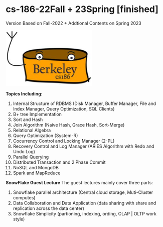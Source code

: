 # cs-186-22Fall + 23Spring [finished]
Version Based on Fall-2022 + Addtional Contents on Spring 2023

![The official unofficial mascot of the class projects](Project/fa22-rookiedb/images/derpydb-small.jpg)

**Topics Including:**

1. Internal Structure of RDBMS (Disk Manager, Buffer Manager, File and Index Manager, Query Optimization, SQL Clients)
2. B+ tree Implementation
3. Sort and Hash
4. Join Algorithm (Naive Hash, Grace Hash, Sort-Merge)
5. Relational Algebra
6. Query Optimization (System-R)
7. Cocurrency Control and Locking Manager (2-PL)
8. Recovery Control and Log Manager (ARIES Algorithm with Redo and Undo Log)
9. Parallel Querying
10. Distributed Transaction and 2 Phase Commit
11. NoSQL and MongoDB
12. Spark and MapReduce

**SnowFlake Guest Lecture**
The guest lectures mainly cover three parts: 
1. Snowflake parallel architecture (Central cloud storage, Muti-Cluster computes)
2. Data Collaboration and Data Application (data sharing with share and replication across the data center)
3. Snowflake Simplicity (partioning, indexing, ording, OLAP | OLTP work style)
